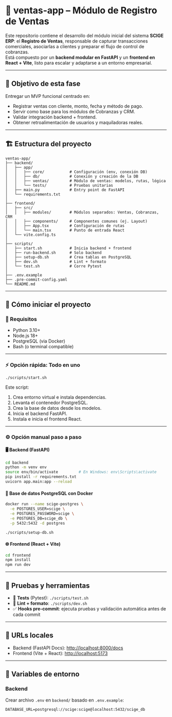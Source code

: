 # 🧾 ventas-app – Módulo de Registro de Ventas

Este repositorio contiene el desarrollo del módulo inicial del sistema **SCIGE ERP**: el **Registro de Ventas**, responsable de capturar transacciones comerciales, asociarlas a clientes y preparar el flujo de control de cobranzas.  
Está compuesto por un **backend modular en FastAPI** y un **frontend en React + Vite**, listo para escalar y adaptarse a un entorno empresarial.

---

## 🎯 Objetivo de esta fase

Entregar un MVP funcional centrado en:

- Registrar ventas con cliente, monto, fecha y método de pago.
- Servir como base para los módulos de Cobranzas y CRM.
- Validar integración backend + frontend.
- Obtener retroalimentación de usuarios y maquiladoras reales.

---

## 🏗️ Estructura del proyecto

```
ventas-app/
├── backend/
│   ├── app/
│   │   ├── core/           # Configuración (env, conexión DB)
│   │   ├── db/             # Conexión y creación de la DB
│   │   ├── ventas/         # Módulo de ventas: modelos, rutas, lógica
│   │   └── tests/          # Pruebas unitarias
│   ├── main.py             # Entry point de FastAPI
│   └── requirements.txt
│
├── frontend/
│   ├── src/
│   │   ├── modules/        # Módulos separados: Ventas, Cobranzas, CRM
│   │   ├── components/     # Componentes comunes (ej. Layout)
│   │   ├── App.tsx         # Configuración de rutas
│   │   └── main.tsx        # Punto de entrada React
│   └── vite.config.ts
│
├── scripts/
│   ├── start.sh            # Inicia backend + frontend
│   ├── run-backend.sh      # Solo backend
│   ├── setup-db.sh         # Crea tablas en PostgreSQL
│   ├── dev.sh              # Lint + formato
│   └── test.sh             # Corre Pytest
│
├── .env.example
├── .pre-commit-config.yaml
└── README.md
```

---

## 🚀 Cómo iniciar el proyecto

### 🔧 Requisitos

- Python 3.10+
- Node.js 18+
- PostgreSQL (via Docker)
- Bash (o terminal compatible)

---

### ⚡ Opción rápida: Todo en uno

```bash
./scripts/start.sh
```

Este script:

1. Crea entorno virtual e instala dependencias.
2. Levanta el contenedor PostgreSQL.
3. Crea la base de datos desde los modelos.
4. Inicia el backend FastAPI.
5. Instala e inicia el frontend React.

---

### ⚙️ Opción manual paso a paso

#### 🖥️ Backend (FastAPI)

```bash
cd backend
python -m venv env
source env/bin/activate         # En Windows: env\Scripts\activate
pip install -r requirements.txt
uvicorn app.main:app --reload
```

#### 🐘 Base de datos PostgreSQL con Docker

```bash
docker run --name scige-postgres \
  -e POSTGRES_USER=scige \
  -e POSTGRES_PASSWORD=scige \
  -e POSTGRES_DB=scige_db \
  -p 5432:5432 -d postgres
```

```bash
./scripts/setup-db.sh
```

#### 🌐 Frontend (React + Vite)

```bash
cd frontend
npm install
npm run dev
```

---

## 🧪 Pruebas y herramientas

- 🧪 **Tests** (Pytest): `./scripts/test.sh`
- 🧼 **Lint + formato**: `./scripts/dev.sh`
- ✅ **Hooks pre-commit**: ejecuta pruebas y validación automática antes de cada commit

---

## 🔗 URLs locales

- Backend (FastAPI Docs): [http://localhost:8000/docs](http://localhost:8000/docs)
- Frontend (Vite + React): [http://localhost:5173](http://localhost:5173)

---

## 🔐 Variables de entorno

### Backend

Crear archivo `.env` en `backend/` basado en `.env.example`:

```env
DATABASE_URL=postgresql://scige:scige@localhost:5432/scige_db
```
